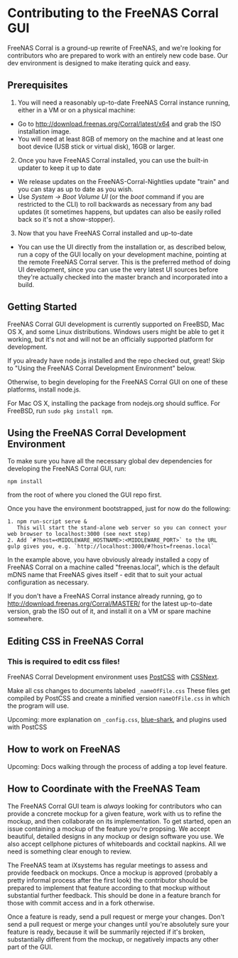 # Contributing to the FreeNAS Corral GUI

FreeNAS Corral is a ground-up rewrite of FreeNAS, and we're looking for
contributors who are prepared to work with an entirely new code base.
Our dev environment is designed to make iterating quick and easy.

## Prerequisites

1. You will need a reasonably up-to-date FreeNAS Corral instance running, either in a VM or on a physical machine:
  * Go to http://download.freenas.org/Corral/latest/x64 and grab the ISO installation image.
  * You will need at least 8GB of memory on the machine and at least one boot device (USB stick or virtual disk), 16GB or larger.

2. Once you have FreeNAS Corral installed, you can use the built-in updater to keep it up to date
  * We release updates on the FreeNAS-Corral-Nightlies update "train" and you can stay as up to date as you wish.
  * Use _System → Boot Volume UI_ (or the _boot_ command if you are restricted to the CLI) to roll backwards as necessary from any bad updates (it sometimes happens, but updates can also be easily rolled back so it's not a show-stopper).

3. Now that you have FreeNAS Corral installed and up-to-date
  * You can use the UI directly from the installation or, as described below, run a copy of the GUI locally on your development machine, pointing at the remote FreeNAS Corral server.  This is the preferred method of doing UI development, since you can use the very latest UI sources before they're actually checked into the master branch and incorporated into a build.

## Getting Started

FreeNAS Corral GUI development is currently supported on FreeBSD, Mac OS X, and some
Linux distributions. Windows users might be able to get it working, but it's not
and will not be an officially supported platform for development.

If you already have node.js installed and the repo checked out, great! Skip to
"Using the FreeNAS Corral Development Environment" below.

Otherwise, to begin developing for the FreeNAS Corral GUI on one of these platforms,
install node.js.

For Mac OS X, installing the package from nodejs.org should suffice.
For FreeBSD, run `sudo pkg install npm`.

## Using the FreeNAS Corral Development Environment

To make sure you have all the necessary global dev dependencies for developing
the FreeNAS Corral GUI, run:

    npm install

from the root of where you cloned the GUI repo first.

Once you have the environment bootstrapped, just for now do the following:

    1. npm run-script serve &
       This will start the stand-alone web server so you can connect your web browser to localhost:3000 (see next step)
    2. Add `#?host=<MIDDLEWARE_HOSTNAME>:<MIDDLEWARE_PORT>` to the URL gulp gives you, e.g. `http://localhost:3000/#?host=freenas.local`

In the example above, you have obviously already installed a copy of FreeNAS Corral on a machine called "freenas.local", which is the default mDNS name that FreeNAS gives itself - edit that to suit your actual configuration as necessary.

If you don't have a FreeNAS Corral instance already running, go to http://download.freenas.org/Corral/MASTER/ for the latest up-to-date version, grab the ISO out of it, and install it on a VM or spare machine somewhere.

## Editing CSS in FreeNAS Corral

### This is required to edit css files!

FreeNAS Corral Development environment uses [PostCSS](https://github.com/postcss/postcss) with [CSSNext](http://cssnext.io/features/). 

Make all css changes to documents labeled `_nameOfFile.css` These files get compiled by PostCSS and create a minified version `nameOfFile.css` in which the program will use.

Upcoming: more explanation on `_config.css`, [blue-shark](https://github.com/freenas/blue-shark/), and plugins used with PostCSS

## How to work on FreeNAS

Upcoming: Docs walking through the process of adding a top level feature.

## How to Coordinate with the FreeNAS Team

The FreeNAS Corral GUI team is *always* looking for contributors who can
provide a concrete mockup for a given feature, work with us to refine the
mockup, and then collaborate on its implementation. To get started, open an
issue containing a mockup of the feature you're propsing. We accept beautiful,
detailed designs in any mockup or design software you use. We also accept
cellphone pictures of whiteboards and cocktail napkins. All we need is
something clear enough to review.

The FreeNAS team at iXsystems has regular meetings to assess and provide
feedback on mockups. Once a mockup is approved (probably a pretty informal
process after the first look) the contributor should be prepared to implement
that feature according to that mockup without substantial further feedback. This
should be done in a feature branch for those with commit access and in a fork
otherwise.

Once a feature is ready, send a pull request or merge your changes. Don't send
a pull request or merge your changes until you're absolutely sure your feature
is ready, because it will be summarily rejected if it's broken, substantially
different from the mockup, or negatively impacts any other part of the GUI.
